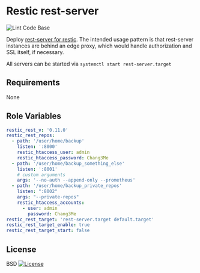 Restic rest-server
==================

![Lint Code Base](https://github.com/donat-b/ansible-restic-rest/actions/workflows/superlinter.yml/badge.svg)

Deploy [rest-server for restic](https://github.com/restic/rest-server).
The intended usage pattern is that rest-server instances are behind an edge proxy,
which would handle authorization and SSL itself, if necessary.


All servers can be started via `systemctl start rest-server.target`

Requirements
------------

None

Role Variables
--------------

```yaml
restic_rest_v: '0.11.0'
restic_rest_repos:
  - path: '/user/home/backup'
    listen: ':8000'
    restic_htaccess_user: admin
    restic_htaccess_password: Chang3Me
  - path: '/user/home/backup_something_else'
    listen: ':8001'
    # custom arguments
    args: '--no-auth --append-only --prometheus'
  - path: '/user/home/backup_private_repos'
    listen: ":8002"
    args: "--private-repos"
    restic_htaccess_accounts:
      - user: admin
        password: Chang3Me
restic_rest_target: 'rest-server.target default.target'
restic_rest_target_enable: true
restic_rest_target_start: false
```

License
-------

BSD [![License](https://raw.githubusercontent.com/donat-b/ansible-restic-rest/master/.github/license.svg?sanitize=true)](https://github.com/donat-b/ansible-restic-rest/blob/master/LICENSE)

